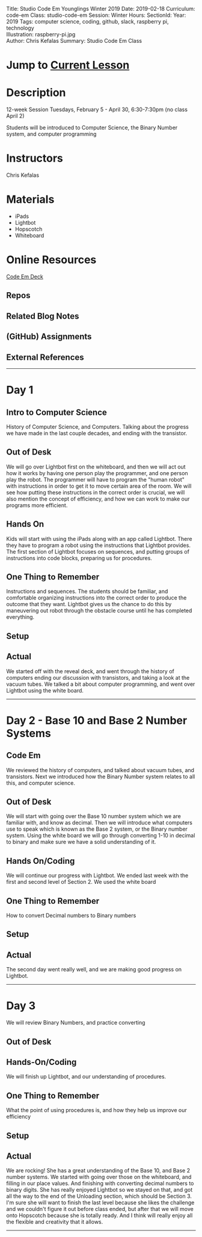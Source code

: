 Title: Studio Code Em Younglings Winter 2019
Date: 2019-02-18
Curriculum: code-em
Class: studio-code-em
Session: Winter
Hours:
SectionId:
Year: 2019
Tags: computer science, coding, github, slack, raspberry pi, technology  
Illustration: raspberry-pi.jpg  
Author: Chris Kefalas 
Summary: Studio Code Em Class

# Jump to [Current Lesson](#current)

# Description

12-week Session
Tuesdays, February 5 - April 30, 6:30-7:30pm
(no class April 2)

Students will be introduced to Computer Science, the Binary Number system, and computer programming

# Instructors

Chris Kefalas

# Materials

- iPads
- Lightbot
- Hopscotch
- Whiteboard 

# Online Resources

[Code Em Deck](decks/code-em.html)

## Repos

## Related Blog Notes

## (GitHub) Assignments

## External References

----

# Day 1

## Intro to Computer Science

History of Computer Science, and Computers. Talking about the progress we have made in the last couple decades, and ending with the transistor. 


## Out of Desk

We will go over Lightbot first on the whiteboard, and then we will act out how it works by having one person play the programmer, and one person play the robot. The programmer will have to program the "human robot" with instructions in order to get it to move certain area of the room. We will see how putting these instructions in the correct order is crucial, we will also mention the concept of efficiency, and how we can work to make our programs more efficient. 

## Hands On

Kids will start with using the iPads along with an app called Lightbot. There they have to program a robot using the instructions that Lightbot provides. The first section of Lightbot focuses on sequences, and putting groups of instructions into code blocks, preparing us for procedures. 

## One Thing to Remember

Instructions and sequences. The students should be familiar, and comfortable organizing instructions into the correct order to produce the outcome that they want. Lightbot gives us the chance to do this by maneuvering out robot through the obstacle course until he has completed everything. 

## Setup

## Actual

We started off with the reveal deck, and went through the history of computers ending our discussion with transistors, and taking a look at the vacuum tubes. We talked a bit about computer programming, and went over Lightbot using the white board. 

----

# Day 2 - Base 10 and Base 2 Number Systems

## Code Em

We reviewed the history of computers, and talked about vacuum tubes, and transistors. Next we introduced how the Binary Number system relates to all this, and computer science. 

## Out of Desk

We will start with going over the Base 10 number system which we are familiar with, and know as decimal. Then we will introduce what computers use to speak which is known as the Base 2 system, or the Binary number system. Using the white board we will go through converting 1-10 in decimal to binary and make sure we have a solid understanding of it. 

## Hands On/Coding
We will continue our progress with Lightbot. We ended last week with the first and second level of Section 2. We used the white board 


## One Thing to Remember

How to convert Decimal numbers to Binary numbers


## Setup

## Actual

The second day went really well, and we are making good progress on Lightbot.  

----

<h1><a name="current">Day 3</a></h1>

<!--# Day 3 - Procedures, Review Binary Number System-->

We will review Binary Numbers, and practice converting

## Out of Desk

## Hands-On/Coding

We will finish up Lightbot, and our understanding of procedures. 


## One Thing to Remember

What the point of using procedures is, and how they help us improve our efficiency

## Setup

## Actual

We are rocking! She has a great understanding of the Base 10, and Base 2 number systems. We started with going over those on the whiteboard, and filling in our place values. And finishing with converting decimal numbers to binary digits. She has really enjoyed Lightbot so we stayed on that, and got all the way to the end of the Unloading section, which should be Section 3. I'm sure she will want to finish the last level because she likes the challenge and we couldn't figure it out before class ended, but after that we will move onto Hopscotch because she is totally ready. And I think will really enjoy all the flexible and creativity that it allows. 

----
